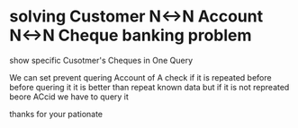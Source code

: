 # solving Customer N<->N Account N<->N Cheque banking problem 

show specific Cusotmer's Cheques in One Query 

We can set prevent quering Account of A check if it is repeated before before quering it 
it is better than repeat known data but if it is not repreated beore ACcid  we have to query it 

thanks for your pationate
